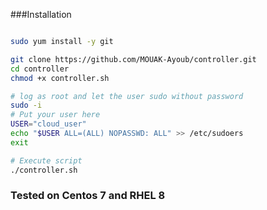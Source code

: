 ###Installation


```bash

sudo yum install -y git

git clone https://github.com/MOUAK-Ayoub/controller.git
cd controller
chmod +x controller.sh

# log as root and let the user sudo without password
sudo -i
# Put your user here
USER="cloud_user"
echo "$USER ALL=(ALL) NOPASSWD: ALL" >> /etc/sudoers
exit

# Execute script
./controller.sh
```

### Tested on Centos 7 and RHEL 8
